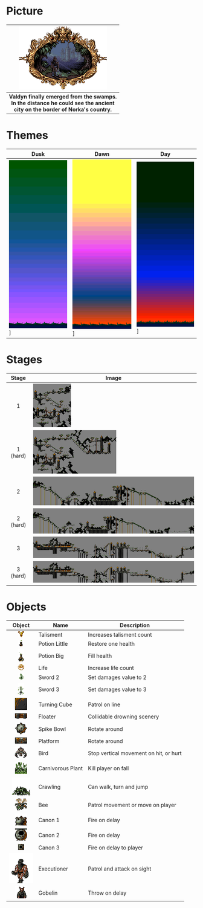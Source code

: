 # Picture

|![Picture](world/ancienttown/picture.png)
| :---:
|**Valdyn finally emerged from the swamps.<br/>In the distance he could see the ancient<br/>city on the border of Norka's country.**

# Themes

|Dusk | Dawn | Day
| --- | --- | ---
|![Dusk](world/ancienttown/dusk.png)] | ![Dawn](world/ancienttown/dawn.png)] | ![Day](world/ancienttown/day.png)]

# Stages

|Stage | Image
| :---: | ---
|1 | [![Stage1](world/ancienttown/stage1_mini.png)](https://raw.githubusercontent.com/b3dgs/lionheart-remake/master/lionheart-game/src/main/resources/com/b3dgs/lionheart/levels/ancienttown/stage6.png)
|1 (hard) | [![Stage1](world/ancienttown/stage1_hard_mini.png)](https://raw.githubusercontent.com/b3dgs/lionheart-remake/master/lionheart-game/src/main/resources/com/b3dgs/lionheart/levels/ancienttown/stage6_hard.png)
|2 | [![Stage2](world/ancienttown/stage2_mini.png)](https://raw.githubusercontent.com/b3dgs/lionheart-remake/master/lionheart-game/src/main/resources/com/b3dgs/lionheart/levels/ancienttown/stage7.png)
|2 (hard) | [![Stage2](world/ancienttown/stage2_hard_mini.png)](https://raw.githubusercontent.com/b3dgs/lionheart-remake/master/lionheart-game/src/main/resources/com/b3dgs/lionheart/levels/ancienttown/stage7_hard.png)
|3 | [![Stage3](world/ancienttown/stage3_mini.png)](https://raw.githubusercontent.com/b3dgs/lionheart-remake/master/lionheart-game/src/main/resources/com/b3dgs/lionheart/levels/ancienttown/stage8.png)
|3 (hard) | [![Stage3](world/ancienttown/stage3_hard_mini.png)](https://raw.githubusercontent.com/b3dgs/lionheart-remake/master/lionheart-game/src/main/resources/com/b3dgs/lionheart/levels/ancienttown/stage8_hard.png)

# Objects

|Object | Name | Description |
| :---: | --- | --- |
|![Talisment](world/ancienttown/talisment.gif) | Talisment | Increases talisment count
|![PotionLittle](world/ancienttown/potionlittle.gif) | Potion Little | Restore one health
|![PotionBig](world/ancienttown/potionbig.gif) | Potion Big | Fill health
|![Life](world/ancienttown/life.gif) | Life | Increase life count
|![Sword2](world/ancienttown/sword2.gif) | Sword 2 | Set damages value to 2
|![Sword3](world/ancienttown/sword3.gif) | Sword 3 | Set damages value to 3
|![TurningCube](world/ancienttown/turningcube.gif) | Turning Cube | Patrol on line
|![Floater](world/ancienttown/floater.png) | Floater | Collidable drowning scenery
|![SpikeBowl](world/ancienttown/spikebowl.png) | Spike Bowl | Rotate around
|![Platform](world/ancienttown/platform.png) | Platform | Rotate around
|![Bird](world/ancienttown/bird.gif) | Bird | Stop vertical movement on hit, or hurt
|![CarnivorousPlant](world/ancienttown/carnivorousplant.gif) | Carnivorous Plant | Kill player on fall
|![Crawling](world/ancienttown/crawling.gif) | Crawling | Can walk, turn and jump
|![Bee](world/ancienttown/bee.gif) | Bee | Patrol movement or move on player
|![Canon1](world/ancienttown/canon1.gif) | Canon 1 | Fire on delay
|![Canon2](world/ancienttown/canon2.png) | Canon 2 | Fire on delay
|![Canon3](world/ancienttown/canon3.gif) | Canon 3 | Fire on delay to player
|![Executioner](world/ancienttown/executioner.gif) | Executioner | Patrol and attack on sight
|![Gobelin](world/ancienttown/gobelin.png) | Gobelin | Throw on delay
